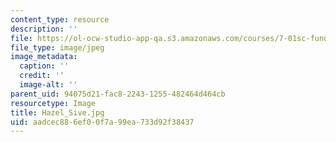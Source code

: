 ```yaml
---
content_type: resource
description: ''
file: https://ol-ocw-studio-app-qa.s3.amazonaws.com/courses/7-01sc-fundamentals-of-biology-fall-2011/aadcec886ef00f7a99ea733d92f38437_Hazel_Sive.jpg
file_type: image/jpeg
image_metadata:
  caption: ''
  credit: ''
  image-alt: ''
parent_uid: 94075d21-fac8-2243-1255-482464d464cb
resourcetype: Image
title: Hazel_Sive.jpg
uid: aadcec88-6ef0-0f7a-99ea-733d92f38437
---
```


